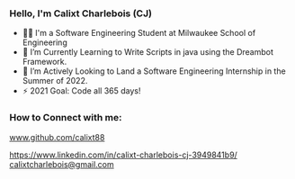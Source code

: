 ### Hello, I'm Calixt Charlebois (CJ)

- 👨‍🎓 I'm a Software Engineering Student at Milwaukee School of Engineering
- 🤖 I’m Currently Learning to Write Scripts in java using the Dreambot Framework.
- 🔗 I’m Actively Looking to Land a Software Engineering Internship in the Summer of 2022.
- ⚡ 2021 Goal: Code all 365 days!

### How to Connect with me:

www.github.com/calixt88 

https://www.linkedin.com/in/calixt-charlebois-cj-3949841b9/
calixtcharlebois@gmail.com

<!-- [<img align="left" alt="codeSTACKr | YouTube" width="22px" src="https://cdn.jsdelivr.net/npm/simple-icons@v3/icons/youtube.svg" />][youtube]
[<img align="left" alt="codeSTACKr | Twitter" width="22px" src="https://cdn.jsdelivr.net/npm/simple-icons@v3/icons/twitter.svg" />][twitter]
[<img align="left" alt="codeSTACKr | LinkedIn" width="22px" src="https://cdn.jsdelivr.net/npm/simple-icons@v3/icons/linkedin.svg" />][linkedin]
[<img align="left" alt="codeSTACKr | Instagram" width="22px" src="https://cdn.jsdelivr.net/npm/simple-icons@v3/icons/instagram.svg" />][instagram] -->
